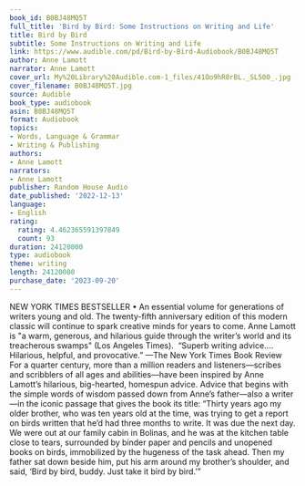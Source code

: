 ```yaml
---
book_id: B0BJ48MQ5T
full_title: 'Bird by Bird: Some Instructions on Writing and Life'
title: Bird by Bird
subtitle: Some Instructions on Writing and Life
link: https://www.audible.com/pd/Bird-by-Bird-Audiobook/B0BJ48MQ5T
author: Anne Lamott
narrator: Anne Lamott
cover_url: My%20Library%20Audible.com-1_files/41Oo9hR8rBL._SL500_.jpg
cover_filename: B0BJ48MQ5T.jpg
source: Audible
book_type: audiobook
asin: B0BJ48MQ5T
format: Audiobook
topics:
- Words, Language & Grammar
- Writing & Publishing
authors:
- Anne Lamott
narrators:
- Anne Lamott
publisher: Random House Audio
date_published: '2022-12-13'
language:
- English
rating:
  rating: 4.462365591397849
  count: 93
duration: 24120000
type: audiobook
theme: writing
length: 24120000
purchase_date: '2023-09-20'
---
```

NEW YORK TIMES BESTSELLER • An essential volume for generations of writers young and old. The twenty-fifth anniversary edition of this modern classic will continue to spark creative minds for years to come. Anne Lamott is "a warm, generous, and hilarious guide through the writer’s world and its treacherous swamps" (Los Angeles Times).   “Superb writing advice…. Hilarious, helpful, and provocative.” —The New York Times Book Review  For a quarter century, more than a million readers and listeners—scribes and scribblers of all ages and abilities—have been inspired by Anne Lamott’s hilarious, big-hearted, homespun advice. Advice that begins with the simple words of wisdom passed down from Anne’s father—also a writer—in the iconic passage that gives the book its title:  “Thirty years ago my older brother, who was ten years old at the time, was trying to get a report on birds written that he’d had three months to write. It was due the next day. We were out at our family cabin in Bolinas, and he was at the kitchen table close to tears, surrounded by binder paper and pencils and unopened books on birds, immobilized by the hugeness of the task ahead. Then my father sat down beside him, put his arm around my brother’s shoulder, and said, ‘Bird by bird, buddy. Just take it bird by bird.’”
